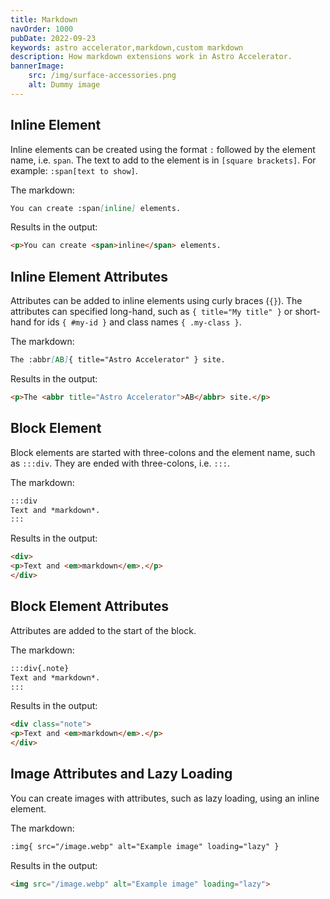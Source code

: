 ```yaml
---
title: Markdown
navOrder: 1000
pubDate: 2022-09-23
keywords: astro accelerator,markdown,custom markdown
description: How markdown extensions work in Astro Accelerator.
bannerImage:
    src: /img/surface-accessories.png
    alt: Dummy image
---
```


## Inline Element

Inline elements can be created using the format `:` followed by the element name, i.e. `span`. The text to add to the element is in `[square brackets]`. For example: `:span[text to show]`.

The markdown:

```markdown
You can create :span[inline] elements.
```

Results in the output:

```html
<p>You can create <span>inline</span> elements.
```

## Inline Element Attributes

Attributes can be added to inline elements using curly braces (`{}`). The attributes can specified long-hand, such as `{ title="My title" }` or short-hand for ids `{ #my-id }` and class names `{ .my-class }`.

The markdown:

```markdown
The :abbr[AB]{ title="Astro Accelerator" } site.
```

Results in the output:

```html
<p>The <abbr title="Astro Accelerator">AB</abbr> site.</p>
```

## Block Element

Block elements are started with three-colons and the element name, such as `:::div`. They are ended with three-colons, i.e. `:::`.

The markdown:

```markdown
:::div
Text and *markdown*.
:::
```

Results in the output:

``` html
<div>
<p>Text and <em>markdown</em>.</p>
</div>
```

## Block Element Attributes

Attributes are added to the start of the block.

The markdown:

```markdown
:::div{.note}
Text and *markdown*.
:::
```

Results in the output:

``` html
<div class="note">
<p>Text and <em>markdown</em>.</p>
</div>
```

## Image Attributes and Lazy Loading

You can create images with attributes, such as lazy loading, using an inline element.

The markdown:

```markdown
:img{ src="/image.webp" alt="Example image" loading="lazy" }
```

Results in the output:

```html
<img src="/image.webp" alt="Example image" loading="lazy">
```

